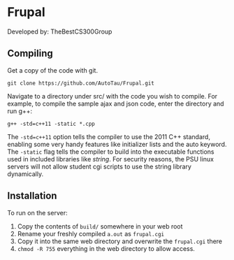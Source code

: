 # Frupal

Developed by: TheBestCS300Group

## Compiling

Get a copy of the code with git.

`git clone https://github.com/AutoTau/Frupal.git`

Navigate to a directory under src/ with the code you wish to compile. For example, to compile the sample ajax and json code, enter the directory and run g++:

`g++ -std=c++11 -static *.cpp`

The `-std=c++11` option tells the compiler to use the 2011 C++ standard, enabling some very handy features like initializer lists and the auto keyword. The `-static` flag tells the compiler to build into the executable functions used in included libraries like *string*. For security reasons, the PSU linux servers will not allow student cgi scripts to use the string library dynamically. 

## Installation

To run on the server:

1. Copy the contents of `build/` somewhere in your web root
2. Rename your freshly compiled `a.out` as `frupal.cgi`
3. Copy it into the same web directory and overwrite the `frupal.cgi` there
4. `chmod -R 755` everything in the web directory to allow access.

